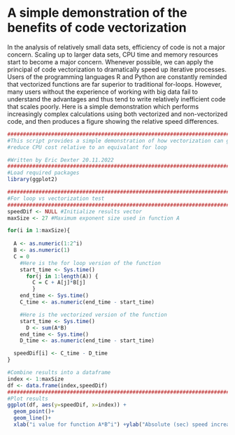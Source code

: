 # A simple demonstration of the benefits of code vectorization

In the analysis of relatively small data sets, efficiency of code is not a major concern. Scaling up to larger data sets, CPU time and memory resources start to become a major concern. Whenever possible, we can apply the principal of code vectorization to dramatically speed up iterative processes. Users of the programming languages R and Python are constantly reminded that vectorized functions are far superior to traditional for-loops. However, many users without the experience of working with big data fail to understand the advantages and thus tend to write relatively inefficient code that scales poorly. Here is a simple demonstration which performs increasingly complex calculations using both vectorized and non-vectorized code, and then produces a figure showing the relative speed differences. 

````R
################################################################################
#This script provides a simple demonstration of how vectorization can greatly
#reduce CPU cost relative to an equivalant for loop

#Written by Eric Dexter 20.11.2022
################################################################################
#Load required packages
library(ggplot2)

################################################################################
#For loop vs vectorization test
################################################################################
speedDif <- NULL #Initialize results vector
maxSize <- 27 #Maximum exponent size used in function A

for(i in 1:maxSize){
  
  A <- as.numeric(1:2^i)
  B <- as.numeric(1)
  C = 0
    #Here is the for loop version of the function
    start_time <- Sys.time()
      for(j in 1:length(A)) {
        C = C + A[j]*B[j]
        }
    end_time <- Sys.time()
    C_time <- as.numeric(end_time - start_time)

    #Here is the vectorized version of the function
    start_time <- Sys.time()
      D <- sum(A*B)
    end_time <- Sys.time()
    D_time <- as.numeric(end_time - start_time)

  speedDif[i] <- C_time - D_time
}

#Combine results into a dataframe
index <- 1:maxSize
df <- data.frame(index,speedDif)
################################################################################
#Plot results
ggplot(df, aes(y=speedDif, x=index)) +
  geom_point()+
  geom_line()+
  xlab("i value for function A*B^i") +ylab("Absolute (sec) speed increase by vectorization")
````
